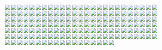 <a id="pg-1"></a>![](./imgs/jc%20bike%20master%20plan.pdf-001.png)
<a id="pg-2"></a>![](./imgs/jc%20bike%20master%20plan.pdf-002.png)
<a id="pg-3"></a>![](./imgs/jc%20bike%20master%20plan.pdf-003.png)
<a id="pg-4"></a>![](./imgs/jc%20bike%20master%20plan.pdf-004.png)
<a id="pg-5"></a>![](./imgs/jc%20bike%20master%20plan.pdf-005.png)
<a id="pg-6"></a>![](./imgs/jc%20bike%20master%20plan.pdf-006.png)
<a id="pg-7"></a>![](./imgs/jc%20bike%20master%20plan.pdf-007.png)
<a id="pg-8"></a>![](./imgs/jc%20bike%20master%20plan.pdf-008.png)
<a id="pg-9"></a>![](./imgs/jc%20bike%20master%20plan.pdf-009.png)
<a id="pg-10"></a>![](./imgs/jc%20bike%20master%20plan.pdf-010.png)
<a id="pg-11"></a>![](./imgs/jc%20bike%20master%20plan.pdf-011.png)
<a id="pg-12"></a>![](./imgs/jc%20bike%20master%20plan.pdf-012.png)
<a id="pg-13"></a>![](./imgs/jc%20bike%20master%20plan.pdf-013.png)
<a id="pg-14"></a>![](./imgs/jc%20bike%20master%20plan.pdf-014.png)
<a id="pg-15"></a>![](./imgs/jc%20bike%20master%20plan.pdf-015.png)
<a id="pg-16"></a>![](./imgs/jc%20bike%20master%20plan.pdf-016.png)
<a id="pg-17"></a>![](./imgs/jc%20bike%20master%20plan.pdf-017.png)
<a id="pg-18"></a>![](./imgs/jc%20bike%20master%20plan.pdf-018.png)
<a id="pg-19"></a>![](./imgs/jc%20bike%20master%20plan.pdf-019.png)
<a id="pg-20"></a>![](./imgs/jc%20bike%20master%20plan.pdf-020.png)
<a id="pg-21"></a>![](./imgs/jc%20bike%20master%20plan.pdf-021.png)
<a id="pg-22"></a>![](./imgs/jc%20bike%20master%20plan.pdf-022.png)
<a id="pg-23"></a>![](./imgs/jc%20bike%20master%20plan.pdf-023.png)
<a id="pg-24"></a>![](./imgs/jc%20bike%20master%20plan.pdf-024.png)
<a id="pg-25"></a>![](./imgs/jc%20bike%20master%20plan.pdf-025.png)
<a id="pg-26"></a>![](./imgs/jc%20bike%20master%20plan.pdf-026.png)
<a id="pg-27"></a>![](./imgs/jc%20bike%20master%20plan.pdf-027.png)
<a id="pg-28"></a>![](./imgs/jc%20bike%20master%20plan.pdf-028.png)
<a id="pg-29"></a>![](./imgs/jc%20bike%20master%20plan.pdf-029.png)
<a id="pg-30"></a>![](./imgs/jc%20bike%20master%20plan.pdf-030.png)
<a id="pg-31"></a>![](./imgs/jc%20bike%20master%20plan.pdf-031.png)
<a id="pg-32"></a>![](./imgs/jc%20bike%20master%20plan.pdf-032.png)
<a id="pg-33"></a>![](./imgs/jc%20bike%20master%20plan.pdf-033.png)
<a id="pg-34"></a>![](./imgs/jc%20bike%20master%20plan.pdf-034.png)
<a id="pg-35"></a>![](./imgs/jc%20bike%20master%20plan.pdf-035.png)
<a id="pg-36"></a>![](./imgs/jc%20bike%20master%20plan.pdf-036.png)
<a id="pg-37"></a>![](./imgs/jc%20bike%20master%20plan.pdf-037.png)
<a id="pg-38"></a>![](./imgs/jc%20bike%20master%20plan.pdf-038.png)
<a id="pg-39"></a>![](./imgs/jc%20bike%20master%20plan.pdf-039.png)
<a id="pg-40"></a>![](./imgs/jc%20bike%20master%20plan.pdf-040.png)
<a id="pg-41"></a>![](./imgs/jc%20bike%20master%20plan.pdf-041.png)
<a id="pg-42"></a>![](./imgs/jc%20bike%20master%20plan.pdf-042.png)
<a id="pg-43"></a>![](./imgs/jc%20bike%20master%20plan.pdf-043.png)
<a id="pg-44"></a>![](./imgs/jc%20bike%20master%20plan.pdf-044.png)
<a id="pg-45"></a>![](./imgs/jc%20bike%20master%20plan.pdf-045.png)
<a id="pg-46"></a>![](./imgs/jc%20bike%20master%20plan.pdf-046.png)
<a id="pg-47"></a>![](./imgs/jc%20bike%20master%20plan.pdf-047.png)
<a id="pg-48"></a>![](./imgs/jc%20bike%20master%20plan.pdf-048.png)
<a id="pg-49"></a>![](./imgs/jc%20bike%20master%20plan.pdf-049.png)
<a id="pg-50"></a>![](./imgs/jc%20bike%20master%20plan.pdf-050.png)
<a id="pg-51"></a>![](./imgs/jc%20bike%20master%20plan.pdf-051.png)
<a id="pg-52"></a>![](./imgs/jc%20bike%20master%20plan.pdf-052.png)
<a id="pg-53"></a>![](./imgs/jc%20bike%20master%20plan.pdf-053.png)
<a id="pg-54"></a>![](./imgs/jc%20bike%20master%20plan.pdf-054.png)
<a id="pg-55"></a>![](./imgs/jc%20bike%20master%20plan.pdf-055.png)
<a id="pg-56"></a>![](./imgs/jc%20bike%20master%20plan.pdf-056.png)
<a id="pg-57"></a>![](./imgs/jc%20bike%20master%20plan.pdf-057.png)
<a id="pg-58"></a>![](./imgs/jc%20bike%20master%20plan.pdf-058.png)
<a id="pg-59"></a>![](./imgs/jc%20bike%20master%20plan.pdf-059.png)
<a id="pg-60"></a>![](./imgs/jc%20bike%20master%20plan.pdf-060.png)
<a id="pg-61"></a>![](./imgs/jc%20bike%20master%20plan.pdf-061.png)
<a id="pg-62"></a>![](./imgs/jc%20bike%20master%20plan.pdf-062.png)
<a id="pg-63"></a>![](./imgs/jc%20bike%20master%20plan.pdf-063.png)
<a id="pg-64"></a>![](./imgs/jc%20bike%20master%20plan.pdf-064.png)
<a id="pg-65"></a>![](./imgs/jc%20bike%20master%20plan.pdf-065.png)
<a id="pg-66"></a>![](./imgs/jc%20bike%20master%20plan.pdf-066.png)
<a id="pg-67"></a>![](./imgs/jc%20bike%20master%20plan.pdf-067.png)
<a id="pg-68"></a>![](./imgs/jc%20bike%20master%20plan.pdf-068.png)
<a id="pg-69"></a>![](./imgs/jc%20bike%20master%20plan.pdf-069.png)
<a id="pg-70"></a>![](./imgs/jc%20bike%20master%20plan.pdf-070.png)
<a id="pg-71"></a>![](./imgs/jc%20bike%20master%20plan.pdf-071.png)
<a id="pg-72"></a>![](./imgs/jc%20bike%20master%20plan.pdf-072.png)
<a id="pg-73"></a>![](./imgs/jc%20bike%20master%20plan.pdf-073.png)
<a id="pg-74"></a>![](./imgs/jc%20bike%20master%20plan.pdf-074.png)
<a id="pg-75"></a>![](./imgs/jc%20bike%20master%20plan.pdf-075.png)
<a id="pg-76"></a>![](./imgs/jc%20bike%20master%20plan.pdf-076.png)
<a id="pg-77"></a>![](./imgs/jc%20bike%20master%20plan.pdf-077.png)
<a id="pg-78"></a>![](./imgs/jc%20bike%20master%20plan.pdf-078.png)
<a id="pg-79"></a>![](./imgs/jc%20bike%20master%20plan.pdf-079.png)
<a id="pg-80"></a>![](./imgs/jc%20bike%20master%20plan.pdf-080.png)
<a id="pg-81"></a>![](./imgs/jc%20bike%20master%20plan.pdf-081.png)
<a id="pg-82"></a>![](./imgs/jc%20bike%20master%20plan.pdf-082.png)
<a id="pg-83"></a>![](./imgs/jc%20bike%20master%20plan.pdf-083.png)
<a id="pg-84"></a>![](./imgs/jc%20bike%20master%20plan.pdf-084.png)
<a id="pg-85"></a>![](./imgs/jc%20bike%20master%20plan.pdf-085.png)
<a id="pg-86"></a>![](./imgs/jc%20bike%20master%20plan.pdf-086.png)
<a id="pg-87"></a>![](./imgs/jc%20bike%20master%20plan.pdf-087.png)
<a id="pg-88"></a>![](./imgs/jc%20bike%20master%20plan.pdf-088.png)
<a id="pg-89"></a>![](./imgs/jc%20bike%20master%20plan.pdf-089.png)
<a id="pg-90"></a>![](./imgs/jc%20bike%20master%20plan.pdf-090.png)
<a id="pg-91"></a>![](./imgs/jc%20bike%20master%20plan.pdf-091.png)
<a id="pg-92"></a>![](./imgs/jc%20bike%20master%20plan.pdf-092.png)
<a id="pg-93"></a>![](./imgs/jc%20bike%20master%20plan.pdf-093.png)
<a id="pg-94"></a>![](./imgs/jc%20bike%20master%20plan.pdf-094.png)
<a id="pg-95"></a>![](./imgs/jc%20bike%20master%20plan.pdf-095.png)
<a id="pg-96"></a>![](./imgs/jc%20bike%20master%20plan.pdf-096.png)
<a id="pg-97"></a>![](./imgs/jc%20bike%20master%20plan.pdf-097.png)
<a id="pg-98"></a>![](./imgs/jc%20bike%20master%20plan.pdf-098.png)
<a id="pg-99"></a>![](./imgs/jc%20bike%20master%20plan.pdf-099.png)
<a id="pg-100"></a>![](./imgs/jc%20bike%20master%20plan.pdf-100.png)
<a id="pg-101"></a>![](./imgs/jc%20bike%20master%20plan.pdf-101.png)
<a id="pg-102"></a>![](./imgs/jc%20bike%20master%20plan.pdf-102.png)
<a id="pg-103"></a>![](./imgs/jc%20bike%20master%20plan.pdf-103.png)
<a id="pg-104"></a>![](./imgs/jc%20bike%20master%20plan.pdf-104.png)
<a id="pg-105"></a>![](./imgs/jc%20bike%20master%20plan.pdf-105.png)
<a id="pg-106"></a>![](./imgs/jc%20bike%20master%20plan.pdf-106.png)
<a id="pg-107"></a>![](./imgs/jc%20bike%20master%20plan.pdf-107.png)
<a id="pg-108"></a>![](./imgs/jc%20bike%20master%20plan.pdf-108.png)
<a id="pg-109"></a>![](./imgs/jc%20bike%20master%20plan.pdf-109.png)
<a id="pg-110"></a>![](./imgs/jc%20bike%20master%20plan.pdf-110.png)
<a id="pg-111"></a>![](./imgs/jc%20bike%20master%20plan.pdf-111.png)
<a id="pg-112"></a>![](./imgs/jc%20bike%20master%20plan.pdf-112.png)
<a id="pg-113"></a>![](./imgs/jc%20bike%20master%20plan.pdf-113.png)
<a id="pg-114"></a>![](./imgs/jc%20bike%20master%20plan.pdf-114.png)
<a id="pg-115"></a>![](./imgs/jc%20bike%20master%20plan.pdf-115.png)
<a id="pg-116"></a>![](./imgs/jc%20bike%20master%20plan.pdf-116.png)
<a id="pg-117"></a>![](./imgs/jc%20bike%20master%20plan.pdf-117.png)
<a id="pg-118"></a>![](./imgs/jc%20bike%20master%20plan.pdf-118.png)
<a id="pg-119"></a>![](./imgs/jc%20bike%20master%20plan.pdf-119.png)
<a id="pg-120"></a>![](./imgs/jc%20bike%20master%20plan.pdf-120.png)
<a id="pg-121"></a>![](./imgs/jc%20bike%20master%20plan.pdf-121.png)
<a id="pg-122"></a>![](./imgs/jc%20bike%20master%20plan.pdf-122.png)
<a id="pg-123"></a>![](./imgs/jc%20bike%20master%20plan.pdf-123.png)
<a id="pg-124"></a>![](./imgs/jc%20bike%20master%20plan.pdf-124.png)
<a id="pg-125"></a>![](./imgs/jc%20bike%20master%20plan.pdf-125.png)
<a id="pg-126"></a>![](./imgs/jc%20bike%20master%20plan.pdf-126.png)
<a id="pg-127"></a>![](./imgs/jc%20bike%20master%20plan.pdf-127.png)
<a id="pg-128"></a>![](./imgs/jc%20bike%20master%20plan.pdf-128.png)
<a id="pg-129"></a>![](./imgs/jc%20bike%20master%20plan.pdf-129.png)
<a id="pg-130"></a>![](./imgs/jc%20bike%20master%20plan.pdf-130.png)
<a id="pg-131"></a>![](./imgs/jc%20bike%20master%20plan.pdf-131.png)
<a id="pg-132"></a>![](./imgs/jc%20bike%20master%20plan.pdf-132.png)
<a id="pg-133"></a>![](./imgs/jc%20bike%20master%20plan.pdf-133.png)
<a id="pg-134"></a>![](./imgs/jc%20bike%20master%20plan.pdf-134.png)
<a id="pg-135"></a>![](./imgs/jc%20bike%20master%20plan.pdf-135.png)
<a id="pg-136"></a>![](./imgs/jc%20bike%20master%20plan.pdf-136.png)
<a id="pg-137"></a>![](./imgs/jc%20bike%20master%20plan.pdf-137.png)
<a id="pg-138"></a>![](./imgs/jc%20bike%20master%20plan.pdf-138.png)
<a id="pg-139"></a>![](./imgs/jc%20bike%20master%20plan.pdf-139.png)
<a id="pg-140"></a>![](./imgs/jc%20bike%20master%20plan.pdf-140.png)
<a id="pg-141"></a>![](./imgs/jc%20bike%20master%20plan.pdf-141.png)
<a id="pg-142"></a>![](./imgs/jc%20bike%20master%20plan.pdf-142.png)
<a id="pg-143"></a>![](./imgs/jc%20bike%20master%20plan.pdf-143.png)
<a id="pg-144"></a>![](./imgs/jc%20bike%20master%20plan.pdf-144.png)
<a id="pg-145"></a>![](./imgs/jc%20bike%20master%20plan.pdf-145.png)
<a id="pg-146"></a>![](./imgs/jc%20bike%20master%20plan.pdf-146.png)
<a id="pg-147"></a>![](./imgs/jc%20bike%20master%20plan.pdf-147.png)
<a id="pg-148"></a>![](./imgs/jc%20bike%20master%20plan.pdf-148.png)
<a id="pg-149"></a>![](./imgs/jc%20bike%20master%20plan.pdf-149.png)
<a id="pg-150"></a>![](./imgs/jc%20bike%20master%20plan.pdf-150.png)
<a id="pg-151"></a>![](./imgs/jc%20bike%20master%20plan.pdf-151.png)
<a id="pg-152"></a>![](./imgs/jc%20bike%20master%20plan.pdf-152.png)
<a id="pg-153"></a>![](./imgs/jc%20bike%20master%20plan.pdf-153.png)
<a id="pg-154"></a>![](./imgs/jc%20bike%20master%20plan.pdf-154.png)
<a id="pg-155"></a>![](./imgs/jc%20bike%20master%20plan.pdf-155.png)
<a id="pg-156"></a>![](./imgs/jc%20bike%20master%20plan.pdf-156.png)
<a id="pg-157"></a>![](./imgs/jc%20bike%20master%20plan.pdf-157.png)
<a id="pg-158"></a>![](./imgs/jc%20bike%20master%20plan.pdf-158.png)
<a id="pg-159"></a>![](./imgs/jc%20bike%20master%20plan.pdf-159.png)
<a id="pg-160"></a>![](./imgs/jc%20bike%20master%20plan.pdf-160.png)
<a id="pg-161"></a>![](./imgs/jc%20bike%20master%20plan.pdf-161.png)
<a id="pg-162"></a>![](./imgs/jc%20bike%20master%20plan.pdf-162.png)
<a id="pg-163"></a>![](./imgs/jc%20bike%20master%20plan.pdf-163.png)
<a id="pg-164"></a>![](./imgs/jc%20bike%20master%20plan.pdf-164.png)
<a id="pg-165"></a>![](./imgs/jc%20bike%20master%20plan.pdf-165.png)
<a id="pg-166"></a>![](./imgs/jc%20bike%20master%20plan.pdf-166.png)
<a id="pg-167"></a>![](./imgs/jc%20bike%20master%20plan.pdf-167.png)
<a id="pg-168"></a>![](./imgs/jc%20bike%20master%20plan.pdf-168.png)
